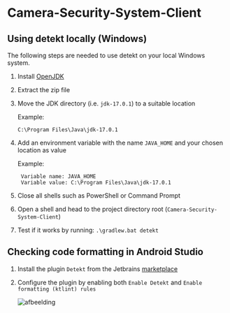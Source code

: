 # Camera-Security-System-Client

## Using detekt locally (Windows)
The following steps are needed to use detekt on your local Windows system.
1. Install [OpenJDK](https://jdk.java.net/17/)
2. Extract the zip file
3.  Move the JDK directory (i.e. `jdk-17.0.1`) to a suitable location

    Example: 
        
        C:\Program Files\Java\jdk-17.0.1
4. Add an environment variable with the name `JAVA_HOME` and your chosen location as value
    
    Example:
        
        Variable name: JAVA_HOME
        Variable value: C:\Program Files\Java\jdk-17.0.1

5. Close all shells such as PowerShell or Command Prompt
6. Open a shell and head to the project directory root (`Camera-Security-System-Client`)
7. Test if it works by running: `.\gradlew.bat detekt`

## Checking code formatting in Android Studio
1. Install the plugin `Detekt` from the Jetbrains [marketplace](https://plugins.jetbrains.com/plugin/10761-detekt)
2. Configure the plugin by enabling both `Enable Detekt` and `Enable formatting (ktlint) rules`

    ![afbeelding](https://user-images.githubusercontent.com/43609220/146745614-d3c36a9f-77f4-4ab6-8d3c-126aa1020937.png)